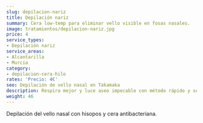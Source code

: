 ```yaml
---
slug: depilacion-nariz
title: Depilación nariz
summary: Cera low-temp para eliminar vello visible en fosas nasales.
image: tratamientos/depilacion-nariz.jpg
price: 4
service_types:
- Depilación nariz
service_areas:
- Alcantarilla
- Murcia
category:
- depilacion-cera-hilo
rates: 'Precio: 4€'
seo: Depilación de vello nasal en Takamaka
description: Respira mejor y luce aseo impecable con método rápido y seguro.
weight: 46
---
```


Depilación del vello nasal con hisopos y cera antibacteriana.
